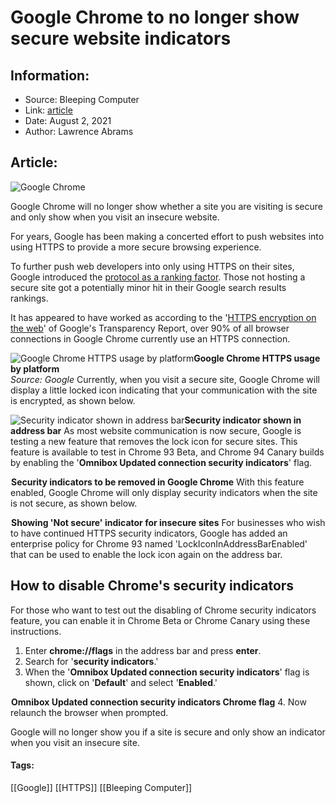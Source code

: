 # Google Chrome to no longer show secure website indicators
### 

## Information:
+ Source: Bleeping Computer
+ Link: [article](https://www.bleepingcomputer.com/news/google/google-chrome-to-no-longer-show-secure-website-indicators/)
+ Date: August 2, 2021
+ Author: Lawrence Abrams


## Article:
![Google Chrome](https://www.bleepstatic.com/content/hl-images/2021/03/24/Google-Chrome-headpic.jpg)


Google Chrome will no longer show whether a site you are visiting is secure and only show when you visit an insecure website.


For years, Google has been making a concerted effort to push websites into using HTTPS to provide a more secure browsing experience.



To further push web developers into only using HTTPS on their sites, Google introduced the [protocol as a ranking factor](https://developers.google.com/search/blog/2014/08/https-as-ranking-signal). Those not hosting a secure site got a potentially minor hit in their Google search results rankings.


It has appeared to have worked as according to the '[HTTPS encryption on the web](https://transparencyreport.google.com/https/overview)' of Google's Transparency Report, over 90% of all browser connections in Google Chrome currently use an HTTPS connection.



![Google Chrome HTTPS usage by platform](https://www.bleepstatic.com/images/news/web-browsers/chrome/chrome-93/security-indicators/https-usage-chart.jpg)**Google Chrome HTTPS usage by platform**  
*Source: Google*
Currently, when you visit a secure site, Google Chrome will display a little locked icon indicating that your communication with the site is encrypted, as shown below.



![Security indicator shown in address bar](https://www.bleepstatic.com/images/news/web-browsers/chrome/chrome-93/security-indicators/secure-site-indicator.jpg)**Security indicator shown in address bar**
As most website communication is now secure, Google is testing a new feature that removes the lock icon for secure sites. This feature is available to test in Chrome 93 Beta, and Chrome 94 Canary builds by enabling the '**Omnibox Updated connection security indicators**' flag.



![Security indicators to be removed in Google Chrome](data:image/gif;base64,R0lGODlhAQABAAAAACH5BAEKAAEALAAAAAABAAEAAAICTAEAOw==)**Security indicators to be removed in Google Chrome**
With this feature enabled, Google Chrome will only display security indicators when the site is not secure, as shown below.



![Showing 'Not secure' indicator for insecure sites](data:image/gif;base64,R0lGODlhAQABAAAAACH5BAEKAAEALAAAAAABAAEAAAICTAEAOw==)**Showing 'Not secure' indicator for insecure sites**
For businesses who wish to have continued HTTPS security indicators, Google has added an enterprise policy for Chrome 93 named 'LockIconInAddressBarEnabled' that can be used to enable the lock icon again on the address bar.


How to disable Chrome's security indicators
-------------------------------------------


For those who want to test out the disabling of Chrome security indicators feature, you can enable it in Chrome Beta or Chrome Canary using these instructions.


1. Enter **chrome://flags** in the address bar and press **enter**.
2. Search for '**security indicators**.'
3. When the '**Omnibox Updated connection security indicators**' flag is shown, click on '**Default**' and select '**Enabled**.'

![Omnibox Updated connection security indicators Chrome flag](data:image/gif;base64,R0lGODlhAQABAAAAACH5BAEKAAEALAAAAAABAAEAAAICTAEAOw==)**Omnibox Updated connection security indicators Chrome flag**
4. Now relaunch the browser when prompted.


Google will no longer show you if a site is secure and only show an indicator when you visit an insecure site.




#### Tags:
[[Google]] [[HTTPS]] [[Bleeping Computer]]
